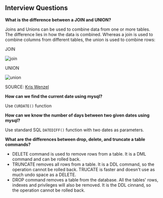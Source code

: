 ## Interview Questions

**What is the difference between a JOIN and UNION?**

Joins and Unions can be used to combine data from one or more tables.  The difference lies in how the data is combined. Whereas a join is used to combine columns from different tables, the union is used to combine rows:

JOIN

![join](https://cloud.githubusercontent.com/assets/13823751/12952637/bdc938de-cfdc-11e5-9750-46e64888ec23.png)

UNION

![union](https://cloud.githubusercontent.com/assets/13823751/12952644/c0e67644-cfdc-11e5-892c-d01e0199e103.png)

SOURCE: [Kris Wenzel](http://www.essentialsql.com/what-is-the-difference-between-a-join-and-a-union/)

**How can we find the current date using mysql?**

Use `CURDATE()` function

**How can we know the number of days between two given dates using mysql?**

Use standard SQL `DATEDIFF()` function with two dates as parameters.

**What are the differences between drop, delete, and truncate a table commands?**
- DELETE command is used to remove rows from a table. It is a DML command and can be rolled back.
- TRUNCATE removes all rows from a table. It is a DDL command, so the operation cannot be rolled back. TRUCATE is faster and doesn't use as much undo space as a DELETE.
- DROP command removes a table from the database. All the tables' rows, indexes and privileges will also be removed. It is the DDL cinnand, so the operation cannot be rolled back.


